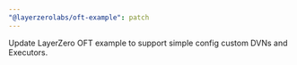 ```yaml
---
"@layerzerolabs/oft-example": patch
---
```


Update LayerZero OFT example to support simple config custom DVNs and Executors.
